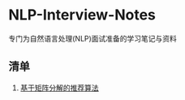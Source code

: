 # NLP-Interview-Notes
专门为自然语言处理(NLP)面试准备的学习笔记与资料
## 清单
1. [基于矩阵分解的推荐算法](https://www.jianshu.com/p/812234c0da87)
